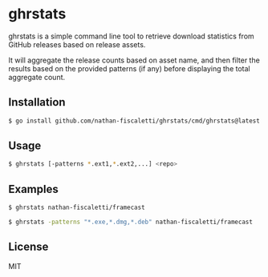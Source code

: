 # ghrstats

ghrstats is a simple command line tool to retrieve download statistics from GitHub releases based on release assets.

It will aggregate the release counts based on asset name, and then filter
the results based on the provided patterns (if any) before displaying the total aggregate count.

## Installation

```bash
$ go install github.com/nathan-fiscaletti/ghrstats/cmd/ghrstats@latest
```

## Usage

```bash
$ ghrstats [-patterns *.ext1,*.ext2,...] <repo>
```

## Examples

```bash
$ ghrstats nathan-fiscaletti/framecast
```

```bash
$ ghrstats -patterns "*.exe,*.dmg,*.deb" nathan-fiscaletti/framecast
```

## License

MIT
